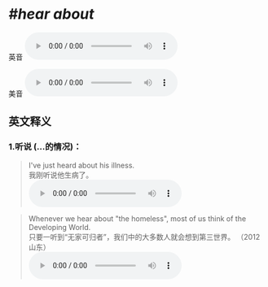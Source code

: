 # ***\#hear about*** 
英音
<audio src="./media/hear about1_AAC.aac" controls="controls"></audio>

美音
<audio src="./media/hear about2_AAC.aac" controls="controls"></audio>



  

英文释义
---
### 1.**听说 (…的情况)：**  

 > I've just heard about his illness.  
 > 我刚听说他生病了。    
<audio src="./media/hear-12.aac" controls="controls"></audio>

 > Whenever we hear about "the homeless", most of us think of the Developing World.  
 > 只要一听到“无家可归者”，我们中的大多数人就会想到第三世界。  （2012 山东）  
<audio src="./media/hear-13.aac" controls="controls"></audio>


